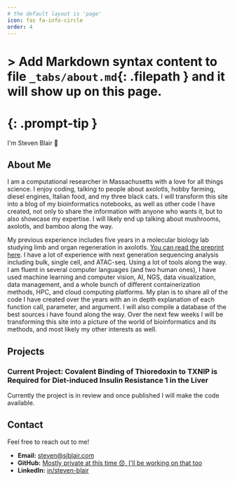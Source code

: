 ```yaml
---
# the default layout is 'page'
icon: fas fa-info-circle
order: 4
---
```


# > Add Markdown syntax content to file `_tabs/about.md`{: .filepath } and it will show up on this page.
# {: .prompt-tip }

I'm Steven Blair 👋

## About Me

I am a computational researcher in Massachusetts with a love for all things science. I enjoy coding, talking to people about axolotls, hobby farming, diesel engines, Italian food, and my three black cats.  I will transform this site into a blog of my bioinformatics notebooks, as well as other code I have created, not only to share the information with anyone who wants it, but to also showcase my expertise.  I will likely end up talking about mushrooms, axolotls, and bamboo along the way.

My previous experience includes five years in a molecular biology lab studying limb and organ regeneration in axolotls.  [You can read the preprint here](https://www.biorxiv.org/content/10.1101/2021.12.29.474455v3).  I have a lot of experience with next generation sequencing analysis including bulk, single cell, and ATAC-seq.  Using a lot of tools along the way.  I am fluent in several computer languages (and two human ones), I have used machine learning and computer vision, AI, NGS, data visualization, data management, and a whole bunch of different containerization methods, HPC, and cloud computing platforms.  My plan is to share all of the code I have created over the years with an in depth explanation of each function call, parameter, and argument.  I will also compile a database of the best sources i have found along the way.  Over the next few weeks I will be transforming this site into a picture of the world of bioinformatics and its methods, and most likely my other interests as well.

## Projects

### Current Project: Covalent Binding of Thioredoxin to TXNIP is Required for Diet-induced Insulin Resistance 1 in the Liver

Currently the project is in review and once published I will make the code available.
## Contact

Feel free to reach out to me!

* **Email:** [steven@sjblair.com](mailto:steven@sjblair.com)
* **GitHub:** [Mostly private at this time 😞, I'll be working on that too](https://github.com/stevenjblair)
* **LinkedIn:** [in/steven-blair](https://www.linkedin.com/in/steven-blair)
